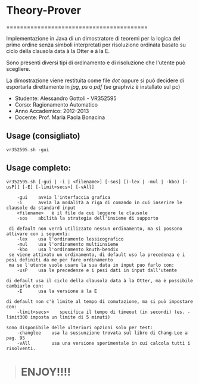 # Theory-Prover
 =========================================

Implementazione in Java di un dimostratore di teoremi per la logica del primo ordine senza simboli interpretati per risoluzione ordinata basato su ciclo della clausola data à la Otter e à la E.

Sono presenti diversi tipi di ordinamento e di risoluzione che l'utente può scegliere.

La dimostrazione viene restituita come file 
*dot* oppure si può decidere di esportarla direttamente in *jpg*, *ps* o *pdf* (se graphviz è installato sul pc)


* Studente: Alessandro Gottoli - VR352595
* Corso: Ragionamento Automatico
* Anno Accademico: 2012-2013
* Docente: Prof. Maria Paola Bonacina

## Usage (consigliato)

    vr352595.sh -gui

## Usage completo: 

    vr352595.sh [-gui | -i | <filename>] [-sos] [(-lex | -mul | -kbo) [-usP]] [-E] [-limit<secs>] [-vAll]

        -gui    avvia l'interfaccia grafica
        -i      avvia la modalità a riga di comando in cui inserire le clausole da standard input
        <filename>   è il file da cui leggere le clausole
        -sos    abilità la strategia dell'insieme di supporto
   
     di default non verrà utilizzato nessun ordinamento, ma si possono attivare con i seguenti:
        -lex    usa l'ordinamento lessicografico 
        -mul    usa l'ordinamento multiinsieme 
        -kbo    usa l'ordinamento knuth-bendix
     se viene attivato un ordinamento, di default uso la precedenza e i pesi definiti da me per fare ordinamento
     ma se l'utente vuole usare la sua data in input puo farlo con:
        -usP    usa le precedenze e i pesi dati in input dall'utente

    di default usa il ciclo della clausola data à la Otter, ma è possibile cambiarlo con:
        -E      usa la versione à la E

    di default non c'è limite al tempo di comutazione, ma si può impostare con:
        -limit<secs>    specifica il tempo di timeout (in secondi) (es. -limit300 imposta un limite di 5 minuti)

    sono disponibile delle ulteriori opzioni solo per test:
        -changlee    usa la sussunzione trovata sul libro di Chang-Lee a pag. 95
        -vAll        usa una versione sperimentale in cui calcola tutti i risolventi.

> # ENJOY!!!!

